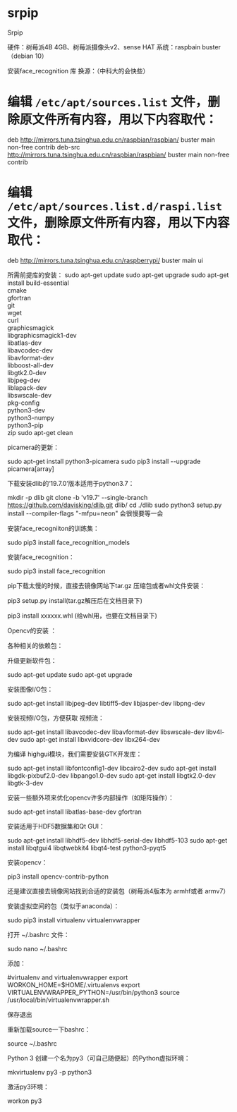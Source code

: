 # srpip

Srpip 

硬件：树莓派4B 4GB、树莓派摄像头v2、sense HAT
系统：raspbain buster（debian 10）

安装face_recognition 库
换源：（中科大的会快些）
# 编辑 `/etc/apt/sources.list` 文件，删除原文件所有内容，用以下内容取代：
deb http://mirrors.tuna.tsinghua.edu.cn/raspbian/raspbian/ buster main non-free contrib
deb-src http://mirrors.tuna.tsinghua.edu.cn/raspbian/raspbian/ buster main non-free contrib

# 编辑 `/etc/apt/sources.list.d/raspi.list` 文件，删除原文件所有内容，用以下内容取代：
deb http://mirrors.tuna.tsinghua.edu.cn/raspberrypi/ buster main ui


所需前提库的安装：
sudo apt-get update
sudo apt-get upgrade
sudo apt-get install build-essential \
    cmake \
    gfortran \
    git \
    wget \
    curl \
    graphicsmagick \
    libgraphicsmagick1-dev \
    libatlas-dev \
    libavcodec-dev \
    libavformat-dev \
    libboost-all-dev \
    libgtk2.0-dev \
    libjpeg-dev \
    liblapack-dev \
    libswscale-dev \
    pkg-config \
    python3-dev \
    python3-numpy \
    python3-pip \
    zip
sudo apt-get clean

picamera的更新：

sudo apt-get install python3-picamera
sudo pip3 install --upgrade picamera[array]

下载安装dlib的‘19.7.0’版本适用于python3.7：

mkdir -p dlib
git clone -b 'v19.7' --single-branch https://github.com/davisking/dlib.git dlib/
cd ./dlib
sudo python3 setup.py install --compiler-flags "-mfpu=neon"
会很慢要等一会



安装face_recogniiton的训练集：

sudo pip3 install face_recognition_models



安装face_recognition：

sudo pip3 install face_recognition



pip下载太慢的时候，直接去镜像网站下tar.gz 压缩包或者whl文件安装：


pip3 setup.py install(tar.gz解压后在文档目录下)

pip3 install xxxxxx.whl (给whl用，也要在文档目录下)





Opencv的安装  ：

各种相关的依赖包：

升级更新软件包：


sudo apt-get update 
sudo apt-get upgrade

安装图像I/O包：


sudo apt-get install libjpeg-dev libtiff5-dev libjasper-dev libpng-dev

安装视频I/O包，方便获取 视频流：


sudo apt-get install libavcodec-dev libavformat-dev libswscale-dev libv4l-dev
sudo apt-get install libxvidcore-dev libx264-dev

为编译 highgui模块，我们需要安装GTK开发库：

sudo apt-get install libfontconfig1-dev libcairo2-dev
sudo apt-get install libgdk-pixbuf2.0-dev libpango1.0-dev
sudo apt-get install libgtk2.0-dev libgtk-3-dev


安装一些额外项来优化opencv许多内部操作（如矩阵操作）：


sudo apt-get install libatlas-base-dev gfortran


安装适用于HDF5数据集和Qt GUI：


sudo apt-get install libhdf5-dev libhdf5-serial-dev libhdf5-103
sudo apt-get install libqtgui4 libqtwebkit4 libqt4-test python3-pyqt5




安装opencv：

pip3 install opencv-contrib-python

还是建议直接去镜像网站找到合适的安装包（树莓派4版本为 armhf或者 armv7）


安装虚拟空间的包（类似于anaconda）：

sudo pip3 install virtualenv virtualenvwrapper


打开 ~/.bashrc 文件：


sudo nano ~/.bashrc

添加：


#virtualenv and virtualenvwrapper
export WORKON_HOME=$HOME/.virtualenvs
export VIRTUALENVWRAPPER_PYTHON=/usr/bin/python3
source /usr/local/bin/virtualenvwrapper.sh

保存退出


重新加载source一下bashrc：


source ~/.bashrc


Python 3 创建一个名为py3（可自己随便起）的Python虚拟环境：


mkvirtualenv py3 -p python3



激活py3环境：


workon py3
